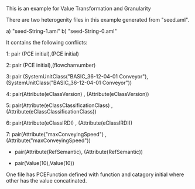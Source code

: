 This is an example for Value Transformation and Granularity

There are two heterogenity files in this example generated from "seed.aml".

a) "seed-String-1.aml"
b) "seed-String-0.aml"

It contains the following conflicts:

1: pair (PCE initial),(PCE initial)

2: pair (PCE initial),(flowcharnumber)

3: pair (SystemUnitClass("BASIC_36-12-04-01 Conveyor"),(SystemUnitClass("BASIC_36-12-04-01 Conveyor"))

4: pair(Attribute(eClassVersion) , (Attribute(eClassVersion))

5: pair(Attribute(eClassClassificationClass) , (Attribute(eClassClassificationClass))

6: pair(Attribute(eClassIRDI) , (Attribute(eClassIRDI))


7: pair(Attribute("maxConveyingSpeed") , (Attribute("maxConveyingSpeed"))

 - pair(Attribute(RefSemantic), (Attribute(RefSemantic))
 
 - pair(Value(10),Value(10))

 

One file has PCEFunction defined with function  and catagory initial where other has the value concatinated.
